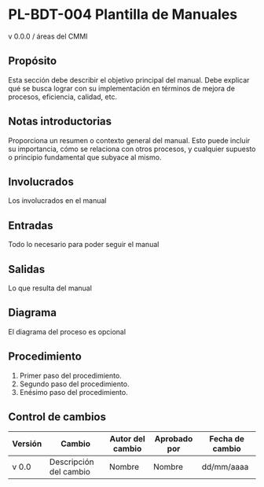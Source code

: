 # PL-BDT-004 Plantilla de Manuales

v 0.0.0 / áreas del CMMI

## Propósito

Esta sección debe describir el objetivo principal del manual. Debe explicar qué se busca lograr con su implementación en términos de mejora de procesos, eficiencia, calidad, etc.

## Notas introductorias

Proporciona un resumen o contexto general del manual. Esto puede incluir su importancia, cómo se relaciona con otros procesos, y cualquier supuesto o principio fundamental que subyace al mismo.

## Involucrados

Los involucrados en el manual

## Entradas

Todo lo necesario para poder seguir el manual

## Salidas

Lo que resulta del manual

## Diagrama

El diagrama del proceso es opcional

## Procedimiento

1. Primer paso del procedimiento.
2. Segundo paso del procedimiento.
3. Enésimo paso del procedimiento.

## Control de cambios

| Versión | Cambio                 | Autor del cambio | Aprobado por | Fecha de cambio |
| ------- | ---------------------- | ---------------- | ------------ | --------------- |
| v 0.0 | Descripción del cambio | Nombre           | Nombre       | dd/mm/aaaa      |
